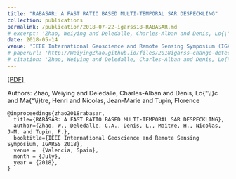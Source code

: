 ```yaml
---
title: "RABASAR: A FAST RATIO BASED MULTI-TEMPORAL SAR DESPECKLING"
collection: publications
permalink: /publication/2018-07-22-igarss18-RABASAR.md
# excerpt: 'Zhao, Weiying and Deledalle, Charles-Alban and Denis, Lo{\"\i}c and Ma{\^\i}tre, Henri and Nicolas, Jean-Marie and Tupin, Florence.'
date: 2018-05-14
venue: 'IEEE International Geoscience and Remote Sensing Symposium (IGARSS)'
# paperurl: 'http://WeiyingZhao.github.io/files/2018igarss-change-detection.pdf'
# citation: 'Zhao, Weiying and Deledalle, Charles-Alban and Denis, Lo{\"\i}c and Ma{\^\i}tre, Henri and Nicolas, Jean-Marie and Tupin, Florence'
---
```


[[PDF]](http://WeiyingZhao.github.io/files/2018igarss-RABASAR.pdf)

Authors: Zhao, Weiying and Deledalle, Charles-Alban and Denis, Lo{\"\i}c and Ma{\^\i}tre, Henri and Nicolas, Jean-Marie and Tupin, Florence

```
@inproceedings{zhao2018rabasar,
  title={RABASAR: A FAST RATIO BASED MULTI-TEMPORAL SAR DESPECKLING},
  author={Zhao, W., Deledalle, C.A., Denis, L., Maître, H., Nicolas, J-M. and Tupin, F.},
  booktitle={IEEE International Geoscience and Remote Sensing Symposium, IGARSS 2018},
  venue =  {Valencia, Spain},
  month = {July},
  year = {2018},
}
```
